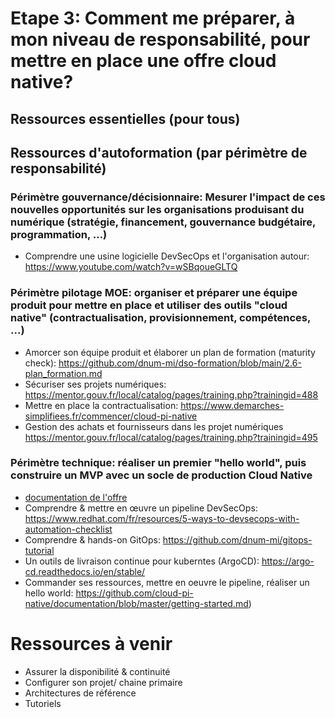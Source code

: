 # Etape 3: Comment me préparer, à mon niveau de responsabilité, pour mettre en place une offre cloud native?

## Ressources essentielles (pour tous)


## Ressources d'autoformation (par périmètre de responsabilité)

### Périmètre gouvernance/décisionnaire: Mesurer l'impact de ces nouvelles opportunités sur les organisations produisant du numérique (stratégie, financement, gouvernance budgétaire, programmation, ...)
- Comprendre une usine logicielle DevSecOps et l'organisation autour: https://www.youtube.com/watch?v=wSBqoueGLTQ

### Périmètre pilotage MOE: organiser et préparer une équipe produit pour mettre en place et utiliser des outils "cloud native" (contractualisation, provisionnement, compétences, ...)
- Amorcer son équipe produit et élaborer un plan de formation (maturity check): https://github.com/dnum-mi/dso-formation/blob/main/2.6-plan_formation.md
- Sécuriser ses projets numériques: https://mentor.gouv.fr/local/catalog/pages/training.php?trainingid=488
- Mettre en place la contractualisation: https://www.demarches-simplifiees.fr/commencer/cloud-pi-native
- Gestion des achats et fournisseurs dans les projet numériques	https://mentor.gouv.fr/local/catalog/pages/training.php?trainingid=495

### Périmètre technique: réaliser un premier "hello world", puis construire un MVP avec un socle de production Cloud Native
- [documentation de l'offre](https://github.com/cloud-pi-native/documentation)
- Comprendre & mettre en œuvre un pipeline DevSecOps: https://www.redhat.com/fr/resources/5-ways-to-devsecops-with-automation-checklist
- Comprendre & hands-on GitOps: https://github.com/dnum-mi/gitops-tutorial
- Un outils de livraison continue pour kuberntes (ArgoCD): https://argo-cd.readthedocs.io/en/stable/
- Commander ses ressources, mettre en oeuvre le pipeline, réaliser un hello world: https://github.com/cloud-pi-native/documentation/blob/master/getting-started.md)

# Ressources à venir
- Assurer la disponibilité & continuité
- Configurer son projet/ chaine primaire 
- Architectures de référence
- Tutoriels
